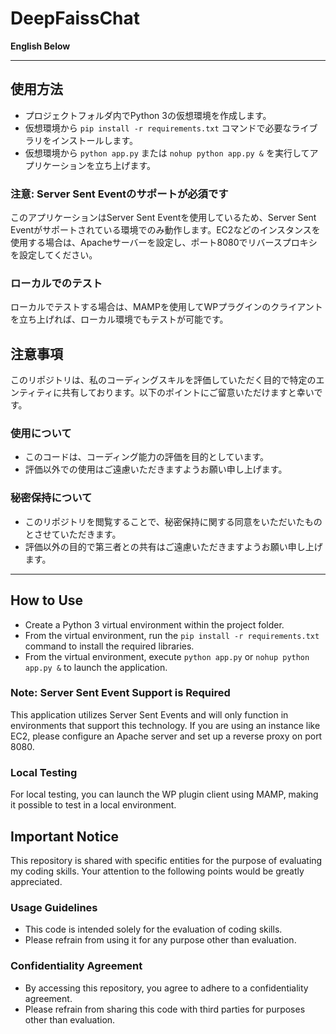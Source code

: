# DeepFaissChat

**English Below**

---

## 使用方法

- プロジェクトフォルダ内でPython 3の仮想環境を作成します。
- 仮想環境から `pip install -r requirements.txt` コマンドで必要なライブラリをインストールします。
- 仮想環境から `python app.py` または `nohup python app.py &` を実行してアプリケーションを立ち上げます。

### 注意: Server Sent Eventのサポートが必須です
このアプリケーションはServer Sent Eventを使用しているため、Server Sent Eventがサポートされている環境でのみ動作します。EC2などのインスタンスを使用する場合は、Apacheサーバーを設定し、ポート8080でリバースプロキシを設定してください。

### ローカルでのテスト
ローカルでテストする場合は、MAMPを使用してWPプラグインのクライアントを立ち上げれば、ローカル環境でもテストが可能です。

## 注意事項

このリポジトリは、私のコーディングスキルを評価していただく目的で特定のエンティティに共有しております。以下のポイントにご留意いただけますと幸いです。

### 使用について

- このコードは、コーディング能力の評価を目的としています。
- 評価以外での使用はご遠慮いただきますようお願い申し上げます。

### 秘密保持について

- このリポジトリを閲覧することで、秘密保持に関する同意をいただいたものとさせていただきます。
- 評価以外の目的で第三者との共有はご遠慮いただきますようお願い申し上げます。

---

## How to Use

- Create a Python 3 virtual environment within the project folder.
- From the virtual environment, run the `pip install -r requirements.txt` command to install the required libraries.
- From the virtual environment, execute `python app.py` or `nohup python app.py &` to launch the application.

### Note: Server Sent Event Support is Required
This application utilizes Server Sent Events and will only function in environments that support this technology. If you are using an instance like EC2, please configure an Apache server and set up a reverse proxy on port 8080.

### Local Testing
For local testing, you can launch the WP plugin client using MAMP, making it possible to test in a local environment.

## Important Notice

This repository is shared with specific entities for the purpose of evaluating my coding skills. Your attention to the following points would be greatly appreciated.

### Usage Guidelines

- This code is intended solely for the evaluation of coding skills.
- Please refrain from using it for any purpose other than evaluation.

### Confidentiality Agreement

- By accessing this repository, you agree to adhere to a confidentiality agreement.
- Please refrain from sharing this code with third parties for purposes other than evaluation.
